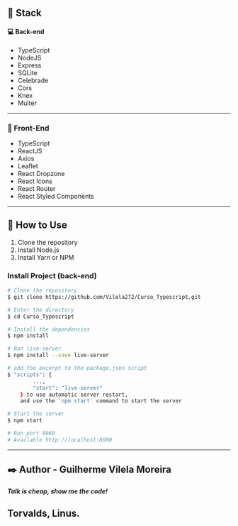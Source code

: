 ## :rocket: Stack

#### :computer: Back-end
- TypeScript
- NodeJS
- Express
- SQLite
- Celebrade
- Cors
- Knex
- Multer
---
### :nail_care: Front-End
- TypeScript
- ReactJS
- Axios
- Leaflet
- React Dropzone
- React Icons
- React Router
- React Styled Components
---
## :wave: How to Use
1. Clone the repository
2. Install Node.js
3. Install Yarn or NPM

### Install Project (back-end)

```bash
# Clone the repository
$ git clone https://github.com/Vilela272/Curso_Typescript.git

# Enter the directory
$ cd Curso_Typescript

# Install the dependencies
$ npm install

# Run live-server
$ npm install --save live-server 

# add the excerpt to the package.json script 
$ "scripts": {  
        ...,  
        "start": "live-server"  
    } to use automatic server restart,
    and use the 'npm start' command to start the server

# Start the server
$ npm start

# Run port 8080
# Available http://localhost:8080

```
---
## :black_nib: Author - Guilherme Vilela Moreira

##### Talk is cheap, show me the code!
Torvalds, Linus.
---
